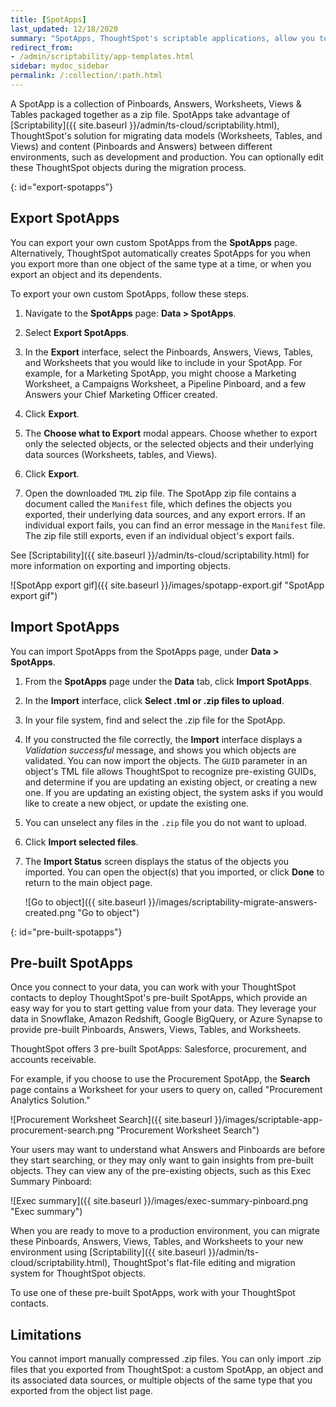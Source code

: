 ```yaml
---
title: [SpotApps]
last_updated: 12/18/2020
summary: "SpotApps, ThoughtSpot's scriptable applications, allow you to migrate multiple objects to and from clusters."
redirect_from:
- /admin/scriptability/app-templates.html
sidebar: mydoc_sidebar
permalink: /:collection/:path.html
---
```


A SpotApp is a collection of Pinboards, Answers, Worksheets, Views & Tables packaged together as a zip file. SpotApps take advantage of [Scriptability]({{ site.baseurl }}/admin/ts-cloud/scriptability.html), ThoughtSpot's solution for migrating data models (Worksheets, Tables, and Views) and content (Pinboards and Answers) between different environments, such as development and production. You can optionally edit these ThoughtSpot objects during the migration process.

{: id="export-spotapps"}
## Export SpotApps
You can export your own custom SpotApps from the **SpotApps** page. Alternatively, ThoughtSpot automatically creates SpotApps for you when you export more than one object of the same type at a time, or when you export an object and its dependents.

To export your own custom SpotApps, follow these steps.

1. Navigate to the **SpotApps** page: **Data > SpotApps**.

2. Select **Export SpotApps**.

3. In the **Export** interface, select the Pinboards, Answers, Views, Tables, and Worksheets that you would like to include in your SpotApp. For example, for a Marketing SpotApp, you might choose a Marketing Worksheet, a Campaigns Worksheet, a Pipeline Pinboard, and a few Answers your Chief Marketing Officer created.

4. Click **Export**.

5. The **Choose what to Export** modal appears. Choose whether to export only the selected objects, or the selected objects and their underlying data sources (Worksheets, tables, and Views).

6. Click **Export**.

7. Open the downloaded `TML` zip file. The SpotApp zip file contains a document called the `Manifest` file, which defines the objects you exported, their underlying data sources, and any export errors. If an individual export fails, you can find an error message in the `Manifest` file. The zip file still exports, even if an individual object's export fails.

See [Scriptability]({{ site.baseurl }}/admin/ts-cloud/scriptability.html) for more information on exporting and importing objects.

![SpotApp export gif]({{ site.baseurl }}/images/spotapp-export.gif "SpotApp export gif")

## Import SpotApps
You can import SpotApps from the SpotApps page, under **Data > SpotApps**.

1. From the **SpotApps** page under the **Data** tab, click **Import SpotApps**.

2. In the **Import** interface, click **Select .tml or .zip files to upload**.

6. In your file system, find and select the .zip file for the SpotApp.

8. If you constructed the file correctly, the **Import** interface displays a *Validation successful* message, and shows you which objects are validated. You can now import the objects. The <code>GUID</code> parameter in an object's TML file allows ThoughtSpot to recognize pre-existing GUIDs, and determine if you are updating an existing object, or creating a new one. If you are updating an existing object, the system asks if you would like to create a new object, or update the existing one.

9. You can unselect any files in the `.zip` file you do not want to upload.

10. Click **Import selected files**.

11. The **Import Status** screen displays the status of the objects you imported. You can open the object(s) that you imported, or click **Done** to return to the main object page.

    ![Go to object]({{ site.baseurl }}/images/scriptability-migrate-answers-created.png "Go to object")

{: id="pre-built-spotapps"}
## Pre-built SpotApps
Once you connect to your data, you can work with your ThoughtSpot contacts to deploy ThoughtSpot's pre-built SpotApps, which provide an easy way for you to start getting value from your data. They leverage your data in Snowflake, Amazon Redshift, Google BigQuery, or Azure Synapse to provide pre-built Pinboards, Answers, Views, Tables, and Worksheets.

ThoughtSpot offers 3 pre-built SpotApps: Salesforce, procurement, and accounts receivable.

For example, if you choose to use the Procurement SpotApp, the **Search** page contains a Worksheet for your users to query on, called "Procurement Analytics Solution."

![Procurement Worksheet Search]({{ site.baseurl }}/images/scriptable-app-procurement-search.png "Procurement Worksheet Search")

Your users may want to understand what Answers and Pinboards are before they start searching, or they may only want to gain insights from pre-built objects. They can view any of the pre-existing objects, such as this Exec Summary Pinboard:

![Exec summary]({{ site.baseurl }}/images/exec-summary-pinboard.png "Exec summary")

When you are ready to move to a production environment, you can migrate these Pinboards, Answers, Views, Tables, and Worksheets to your new environment using [Scriptability]({{ site.baseurl }}/admin/ts-cloud/scriptability.html), ThoughtSpot's flat-file editing and migration system for ThoughtSpot objects.

To use one of these pre-built SpotApps, work with your ThoughtSpot contacts.

## Limitations
You cannot import manually compressed .zip files. You can only import .zip files that you exported from ThoughtSpot: a custom SpotApp, an object and its associated data sources, or multiple objects of the same type that you exported from the object list page.
